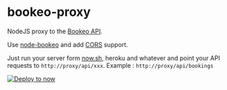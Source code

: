 # bookeo-proxy

NodeJS proxy to the [Bookeo API](https://www.bookeo.com/api/).

Use [node-bookeo](http://github.com/revolunet/node-bookeo) and add [CORS](http://enable-cors.org) support.

Just run your server form [now.sh](http://now.sh), heroku and whatever and point your API requests to `http://proxy/api/xxx`. Example : `http://proxy/api/bookings`

[![Deploy to now](https://deploy.now.sh/static/button.svg)](https://deploy.now.sh/?repo=https://github.com/revolunet/bookeo-proxy)